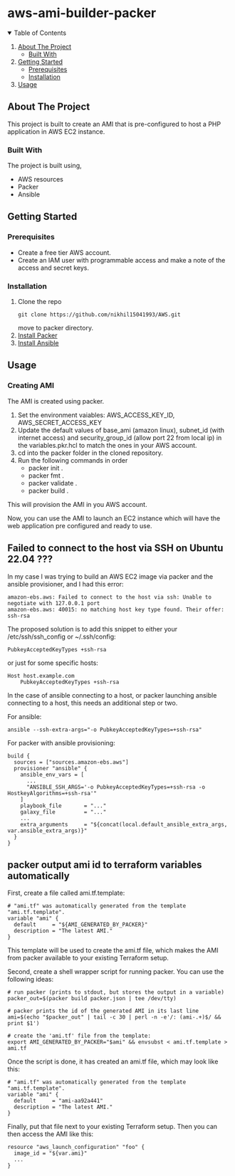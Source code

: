 # aws-ami-builder-packer

<!-- TABLE OF CONTENTS -->
<details open="open">
  <summary>Table of Contents</summary>
  <ol>
    <li>
      <a href="#about-the-project">About The Project</a>
      <ul>
        <li><a href="#built-with">Built With</a></li>
      </ul>
    </li>
    <li>
      <a href="#getting-started">Getting Started</a>
      <ul>
        <li><a href="#prerequisites">Prerequisites</a></li>
        <li><a href="#installation">Installation</a></li>
      </ul>
    </li>
    <li><a href="#usage">Usage</a></li>
  </ol>
</details>



<!-- ABOUT THE PROJECT -->
## About The Project

This project is built to create an AMI that is pre-configured to host a PHP application in AWS EC2 instance.


### Built With

The project is built using,
* AWS resources
* Packer
* Ansible


<!-- GETTING STARTED -->
## Getting Started

### Prerequisites

* Create a free tier AWS account.
* Create an IAM user with programmable access and make a note of the access and secret keys.

### Installation

1. Clone the repo
   ```
   git clone https://github.com/nikhil15041993/AWS.git
   ```
   move to packer directory.
2. [Install Packer](https://www.packer.io/docs/install)
3. [Install Ansible](https://docs.ansible.com/ansible/latest/installation_guide/intro_installation.html)



<!-- USAGE EXAMPLES -->
## Usage

### Creating AMI

The AMI is created using packer.

1. Set the environment vaiables: AWS_ACCESS_KEY_ID, AWS_SECRET_ACCESS_KEY
2. Update the default values of base_ami (amazon linux), subnet_id (with internet access) and security_group_id (allow port 22 from local ip) in the  variables.pkr.hcl to match the ones in your AWS account.
3. cd into the packer folder in the cloned repository.
4. Run the following commands in order
    - packer init .
    - packer fmt .
    - packer validate .
    - packer build .

This will provision the AMI in you AWS account.

Now, you can use the AMI to launch an EC2 instance which will have the web application pre configured and ready to use.



## Failed to connect to the host via SSH on Ubuntu 22.04 ???

In my case I was trying to build an AWS EC2 image via packer and the ansible provisioner, and I had this error:
```
amazon-ebs.aws: Failed to connect to the host via ssh: Unable to negotiate with 127.0.0.1 port
amazon-ebs.aws: 40015: no matching host key type found. Their offer: ssh-rsa
```

The proposed solution is to add this snippet to either your /etc/ssh/ssh_config or ~/.ssh/config:
```
PubkeyAcceptedKeyTypes +ssh-rsa
```
or just for some specific hosts:
```
Host host.example.com
    PubkeyAcceptedKeyTypes +ssh-rsa
```
In the case of ansible connecting to a host, or packer launching ansible connecting to a host, this needs an additional step or two.

For ansible:
```
ansible --ssh-extra-args="-o PubkeyAcceptedKeyTypes=+ssh-rsa"
```
For packer with ansible provisioning:
```
build {
  sources = ["sources.amazon-ebs.aws"]
  provisioner "ansible" {
    ansible_env_vars = [
      ...
      "ANSIBLE_SSH_ARGS='-o PubkeyAcceptedKeyTypes=+ssh-rsa -o HostkeyAlgorithms=+ssh-rsa'"
    ]
    playbook_file       = "..."
    galaxy_file         = "..."
    ...
    extra_arguments     = "${concat(local.default_ansible_extra_args, var.ansible_extra_args)}"
  }
}

```



##  packer output ami id to terraform variables automatically

First, create a file called ami.tf.template:
```
# "ami.tf" was automatically generated from the template "ami.tf.template".
variable "ami" {
  default     = "${AMI_GENERATED_BY_PACKER}"
  description = "The latest AMI."
}
```
This template will be used to create the ami.tf file, which makes the AMI from packer available to your existing Terraform setup.

Second, create a shell wrapper script for running packer. You can use the following ideas:

```
# run packer (prints to stdout, but stores the output in a variable)
packer_out=$(packer build packer.json | tee /dev/tty)

# packer prints the id of the generated AMI in its last line
ami=$(echo "$packer_out" | tail -c 30 | perl -n -e'/: (ami-.+)$/ && print $1')

# create the 'ami.tf' file from the template:
export AMI_GENERATED_BY_PACKER="$ami" && envsubst < ami.tf.template > ami.tf
```

Once the script is done, it has created an ami.tf file, which may look like this:
```
# "ami.tf" was automatically generated from the template "ami.tf.template".
variable "ami" {
  default     = "ami-aa92a441"
  description = "The latest AMI."
}
```
Finally, put that file next to your existing Terraform setup. Then you can then access the AMI like this:
```
resource "aws_launch_configuration" "foo" {
  image_id = "${var.ami}"
  ...
}
```
